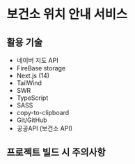 # 보건소 위치 안내 서비스

## 활용 기술

- 네이버 지도 API
- FireBase storage
- Next.js (14)
- TailWind
- SWR
- TypeScript
- SASS
- copy-to-clipboard
- Git/GitHub
- 공공API (보건소 API)

## 프로젝트 빌드 시 주의사항
